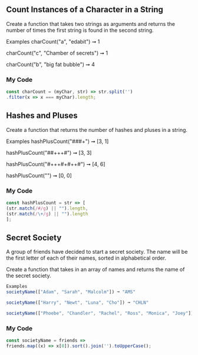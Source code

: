 ## Count Instances of a Character in a String
Create a function that takes two strings as arguments and returns the number of times the first string is found in the second string.

Examples
charCount("a", "edabit") ➞ 1

charCount("c", "Chamber of secrets") ➞ 1

charCount("b", "big fat bubble") ➞ 4
### My Code
```js
const charCount = (myChar, str) => str.split('')
.filter(x => x === myChar).length;
```
## Hashes and Pluses
Create a function that returns the number of hashes and pluses in a string.

Examples
hashPlusCount("###+") ➞ [3, 1]

hashPlusCount("##+++#") ➞ [3, 3]

hashPlusCount("#+++#+#++#") ➞ [4, 6]

hashPlusCount("") ➞ [0, 0]
### My Code
```js
const hashPlusCount = str => [
(str.match(/#/g) || "").length,
(str.match(/\+/g) || "").length
];
```
## Secret Society
A group of friends have decided to start a secret society. The name will be the first letter of each of their names, sorted in alphabetical order.

Create a function that takes in an array of names and returns the name of the secret society.
```js
Examples
societyName(["Adam", "Sarah", "Malcolm"]) ➞ "AMS"

societyName(["Harry", "Newt", "Luna", "Cho"]) ➞ "CHLN"

societyName(["Phoebe", "Chandler", "Rachel", "Ross", "Monica", "Joey"]) ➞ "CJMPRR"
```

### My Code
```js
const societyName = friends => 
friends.map((x) => x[0]).sort().join('').toUpperCase();

```

